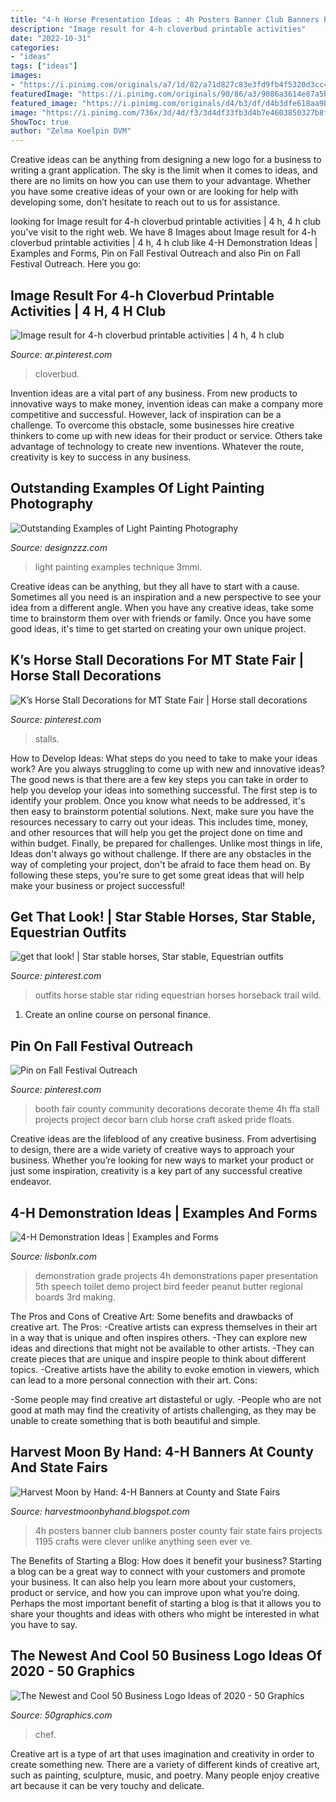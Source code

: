 ```yaml
---
title: "4-h Horse Presentation Ideas : 4h Posters Banner Club Banners Poster County Fair State Fairs Projects 1195 Crafts Were Clever Unlike Anything Seen Ever Ve"
description: "Image result for 4-h cloverbud printable activities"
date: "2022-10-31"
categories:
- "ideas"
tags: ["ideas"]
images:
- "https://i.pinimg.com/originals/a7/1d/82/a71d827c83e3fd9fb4f5320d3cc43172.jpg"
featuredImage: "https://i.pinimg.com/originals/90/86/a3/9086a3614e87a5bc14fc996c38280991.jpg"
featured_image: "https://i.pinimg.com/originals/d4/b3/df/d4b3dfe618aa9b30d4c3ee5e7e016d99.jpg"
image: "https://i.pinimg.com/736x/3d/4d/f3/3d4df33fb3d4b7e4603850327b8fb326.jpg"
ShowToc: true
author: "Zelma Koelpin DVM"
---
```



Creative ideas can be anything from designing a new logo for a business to writing a grant application. The sky is the limit when it comes to ideas, and there are no limits on how you can use them to your advantage. Whether you have some creative ideas of your own or are looking for help with developing some, don’t hesitate to reach out to us for assistance.

	

		
looking for Image result for 4-h cloverbud printable activities | 4 h, 4 h club you've visit to the right web. We have 8 Images about Image result for 4-h cloverbud printable activities | 4 h, 4 h club like 4-H Demonstration Ideas | Examples and Forms, Pin on Fall Festival Outreach and also Pin on Fall Festival Outreach. Here you go:
		
    
## Image Result For 4-h Cloverbud Printable Activities | 4 H, 4 H Club

<img loading=lazy src="https://i.pinimg.com/736x/d9/94/0b/d9940bdceaf5e3aacc824a3e11d394e7.jpg" onerror="this.onerror=null;this.src='https://tse4.mm.bing.net/th?id=OIP.lsjZ4Q1XxMmWf05WEeLnywAAAA&amp;pid=15.1';" alt="Image result for 4-h cloverbud printable activities | 4 h, 4 h club">

_Source: ar.pinterest.com_

>cloverbud. 

	

Invention ideas are a vital part of any business. From new products to innovative ways to make money, invention ideas can make a company more competitive and successful. However, lack of inspiration can be a challenge. To overcome this obstacle, some businesses hire creative thinkers to come up with new ideas for their product or service. Others take advantage of technology to create new inventions. Whatever the route, creativity is key to success in any business.

    
## Outstanding Examples Of Light Painting Photography

<img loading=lazy src="https://www.designzzz.com/wp-content/uploads/2011/10/556f5604cb44dda04492d278305fa273.jpg" onerror="this.onerror=null;this.src='https://tse3.mm.bing.net/th?id=OIP.eeEqFkauGqfUg--GfUgSHAHaK7&amp;pid=15.1';" alt="Outstanding Examples of Light Painting Photography">

_Source: designzzz.com_

>light painting examples technique 3mmi. 

	

Creative ideas can be anything, but they all have to start with a cause. Sometimes all you need is an inspiration and a new perspective to see your idea from a different angle. When you have any creative ideas, take some time to brainstorm them over with friends or family. Once you have some good ideas, it's time to get started on creating your own unique project.

    
## K’s Horse Stall Decorations For MT State Fair | Horse Stall Decorations

<img loading=lazy src="https://i.pinimg.com/736x/3d/4d/f3/3d4df33fb3d4b7e4603850327b8fb326.jpg" onerror="this.onerror=null;this.src='https://tse2.mm.bing.net/th?id=OIP.fU_hMzObFCqjfnE5ZD38RgHaEK&amp;pid=15.1';" alt="K’s Horse Stall Decorations for MT State Fair | Horse stall decorations">

_Source: pinterest.com_

>stalls. 

	

How to Develop Ideas: What steps do you need to take to make your ideas work?
Are you always struggling to come up with new and innovative ideas? The good news is that there are a few key steps you can take in order to help you develop your ideas into something successful. The first step is to identify your problem. Once you know what needs to be addressed, it's then easy to brainstorm potential solutions. Next, make sure you have the resources necessary to carry out your ideas. This includes time, money, and other resources that will help you get the project done on time and within budget. Finally, be prepared for challenges. Unlike most things in life, Ideas don't always go without challenge. If there are any obstacles in the way of completing your project, don't be afraid to face them head on. By following these steps, you're sure to get some great ideas that will help make your business or project successful!

    
## Get That Look! | Star Stable Horses, Star Stable, Equestrian Outfits

<img loading=lazy src="https://i.pinimg.com/originals/d4/b3/df/d4b3dfe618aa9b30d4c3ee5e7e016d99.jpg" onerror="this.onerror=null;this.src='https://tse4.mm.bing.net/th?id=OIP.uDG72asbiofo5h2SJdrUQQHaNK&amp;pid=15.1';" alt="get that look! | Star stable horses, Star stable, Equestrian outfits">

_Source: pinterest.com_

>outfits horse stable star riding equestrian horses horseback trail wild. 

	

1. Create an online course on personal finance.

    
## Pin On Fall Festival Outreach

<img loading=lazy src="https://i.pinimg.com/originals/90/86/a3/9086a3614e87a5bc14fc996c38280991.jpg" onerror="this.onerror=null;this.src='https://tse2.mm.bing.net/th?id=OIP.NKy21liuZHvwQQmDHs0v4QHaFi&amp;pid=15.1';" alt="Pin on Fall Festival Outreach">

_Source: pinterest.com_

>booth fair county community decorations decorate theme 4h ffa stall projects project decor barn club horse craft asked pride floats. 

	

Creative ideas are the lifeblood of any creative business. From advertising to design, there are a wide variety of creative ways to approach your business. Whether you’re looking for new ways to market your product or just some inspiration, creativity is a key part of any successful creative endeavor.

    
## 4-H Demonstration Ideas | Examples And Forms

<img loading=lazy src="https://i.pinimg.com/originals/a7/1d/82/a71d827c83e3fd9fb4f5320d3cc43172.jpg" onerror="this.onerror=null;this.src='https://tse1.mm.bing.net/th?id=OIP.nX7r-4xTc13kQKdYU2D9eAHaLI&amp;pid=15.1';" alt="4-H Demonstration Ideas | Examples and Forms">

_Source: lisbonlx.com_

>demonstration grade projects 4h demonstrations paper presentation 5th speech toilet demo project bird feeder peanut butter regional boards 3rd making. 

	

The Pros and Cons of Creative Art: Some benefits and drawbacks of creative art.
The Pros: 
-Creative artists can express themselves in their art in a way that is unique and often inspires others. 
-They can explore new ideas and directions that might not be available to other artists. 
-They can create pieces that are unique and inspire people to think about different topics. 
-Creative artists have the ability to evoke emotion in viewers, which can lead to a more personal connection with their art. 
Cons:


-Some people may find creative art distasteful or ugly. 
-People who are not good at math may find the creativity of artists challenging, as they may be unable to create something that is both beautiful and simple.

    
## Harvest Moon By Hand: 4-H Banners At County And State Fairs

<img loading=lazy src="http://4.bp.blogspot.com/-mfVxIPDm-EY/ViuEHG2f3NI/AAAAAAAB7HU/UbgbNzvglLk/s1600/IMG_1195.JPG" onerror="this.onerror=null;this.src='https://tse3.mm.bing.net/th?id=OIP.BhbYgGvQ8aZZJhDbypPm6AHaJ4&amp;pid=15.1';" alt="Harvest Moon by Hand: 4-H Banners at County and State Fairs">

_Source: harvestmoonbyhand.blogspot.com_

>4h posters banner club banners poster county fair state fairs projects 1195 crafts were clever unlike anything seen ever ve. 

	

The Benefits of Starting a Blog: How does it benefit your business?
Starting a blog can be a great way to connect with your customers and promote your business. It can also help you learn more about your customers, product or service, and how you can improve upon what you’re doing. Perhaps the most important benefit of starting a blog is that it allows you to share your thoughts and ideas with others who might be interested in what you have to say.

    
## The Newest And Cool 50 Business Logo Ideas Of 2020 - 50 Graphics

<img loading=lazy src="http://50graphics.com/wp-content/uploads/2020/05/Chef-Logo.jpg" onerror="this.onerror=null;this.src='https://tse2.mm.bing.net/th?id=OIP.F4eWJSRE0vMf8EJgnrQpPAHaGe&amp;pid=15.1';" alt="The Newest and Cool 50 Business Logo Ideas of 2020 - 50 Graphics">

_Source: 50graphics.com_

>chef. 

	

Creative art is a type of art that uses imagination and creativity in order to create something new. There are a variety of different kinds of creative art, such as painting, sculpture, music, and poetry. Many people enjoy creative art because it can be very touchy and delicate.

